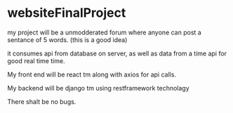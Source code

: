 # websiteFinalProject

my project will be a unmodderated forum where anyone can post a sentance of 5 words. (this is a good idea)

it consumes api from database on server, as well as data from a time api for good real time time.

My front end will be react tm along with axios for api calls.

My backend will be django tm using restframework technolagy

There shalt be no bugs.
